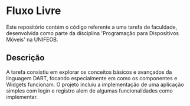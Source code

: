 # Fluxo Livre

Este repositório contém o código referente a uma tarefa de faculdade, desenvolvida como parte da disciplina 'Programação para Dispositivos Móveis' na UNIFEOB.

## Descrição

A tarefa consistiu em explorar os conceitos básicos e avançados da linguagem DART, focando especialmente em como os componentes e Widgets funcionam. O projeto incluiu a implementação de uma aplicação simples com login e registro alem de algumas funcionalidades como implementar.

